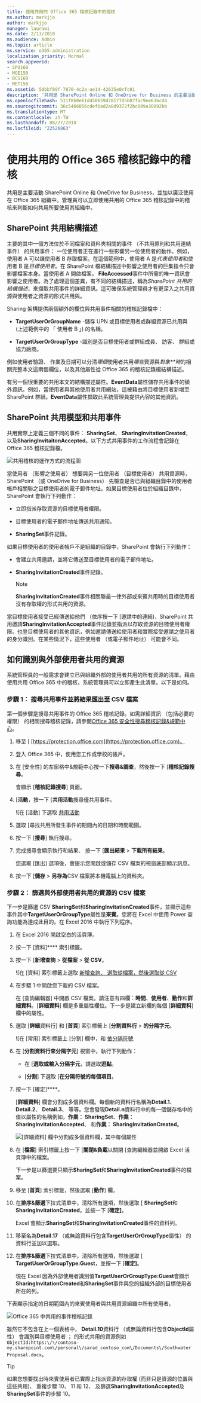 ```yaml
---
title: 使用共用的 Office 365 稽核記錄中的稽核
ms.author: markjjo
author: markjjo
manager: laurawi
ms.date: 2/13/2018
ms.audience: Admin
ms.topic: article
ms.service: o365-administration
localization_priority: Normal
search.appverid:
- SPO160
- MOE150
- BCS160
- MET150
ms.assetid: 50bbf89f-7870-4c2a-ae14-42635e0cfc01
description: '共用是 SharePoint Online 和 OneDrive for Business 的主要活動。管理員可以立即使用共用的 Office 365 稽核記錄中的稽核來判斷如何共用所要使用其組織中。 '
ms.openlocfilehash: 511f8b0e61d450659d78177d5b87fac9ee636cd4
ms.sourcegitcommit: 36c5466056cdef6ad2a8d9372f2bc009a30892bb
ms.translationtype: MT
ms.contentlocale: zh-TW
ms.lasthandoff: 08/27/2018
ms.locfileid: "22526863"
---
```

# <a name="use-sharing-auditing-in-the-office-365-audit-log"></a>使用共用的 Office 365 稽核記錄中的稽核

共用是主要活動 SharePoint Online 和 OneDrive for Business，並加以廣泛使用在 Office 365 組織中。管理員可以立即使用共用的 Office 365 稽核記錄中的稽核來判斷如何共用所要使用其組織中。 
  
## <a name="the-sharepoint-sharing-schema"></a>SharePoint 共用結構描述

主要的其中一個方法位於不同檔案和資料夾相關的事件 （不共用原則和共用連結事件） 的共用事件： 一位使用者正在進行一些影響另一位使用者的動作。例如，使用者 A 可以讓使用者 B 存取檔案。在這個範例中，使用者 A 是*代表使用者*和使用者 B 是*目標使用者*。在 SharePoint 檔結構描述中影響之使用者的巨集指令只會影響檔案本身。當使用者 A 開啟檔案， **FileAccessed**事件中所需的唯一資訊會影響之使用者。為了處理這個差異，有不同的結構描述，稱為*SharePoint 共用的結構描述*，來擷取共用事件的詳細資訊。這可確保系統管理員才有更深入之共用資源與使用者之資源的形式共用與。 
  
Sharing 架構提供兩個額外的欄位與共用事件相關的稽核記錄檔中： 
  
- **TargetUserOrGroupName** -儲存 UPN 或目標使用者或群組資源已共用與 (上述範例中的 「 使用者 B 」) 的名稱。 
    
- **TargetUserOrGroupType** -識別是否目標使用者或群組成員、 訪客、 群組或協力廠商。 
    
例如使用者驗證、 作業及日期可以分清*哪個*使用者共用*哪些*資源與*對象**時*的相關完整本文這兩個欄位，以及其他屬性從 Office 365 的稽核記錄檔結構描述。 
  
有另一個很重要的共用本文的結構描述屬性。**EventData**屬性儲存共用事件的額外資訊。例如，當使用者與其他使用者共用網站，這被藉由將目標使用者新增至 SharePoint 群組。**EventData**屬性擷取此系統管理員提供內容的其他資訊。 

## <a name="the-sharepoint-sharing-model-and-sharing-events"></a>SharePoint 共用模型和共用事件

共用實際上定義三個不同的事件： **SharingSet**、 **SharingInvitationCreated**，以及**SharingInvitaitonAccepted**。以下方式共用事件的工作流程會記錄在 Office 365 稽核記錄檔。 
  
![共用稽核的運作方式的流程圖](media/d83dd40f-919b-484f-bfd6-5dc8de31bff6.png)
  
當使用者 （影響之使用者） 想要與另一位使用者 （目標使用者） 共用資源時，SharePoint （或 OneDrive for Business） 先檢查是否已與組織目錄中的使用者帳戶相關聯之目標使用者的電子郵件地址。如果目標使用者位於組織目錄中，SharePoint 會執行下列動作：
  
-  立即指派存取資源的目標使用者權限。 
    
- 目標使用者的電子郵件地址傳送共用通知。
    
- **SharingSet**事件記錄。 
    
 如果目標使用者的使用者帳戶不是組織的目錄中，SharePoint 會執行下列動作： 
  
- 會建立共用邀請，並將它傳送至目標使用者的電子郵件地址。
    
- **SharingInvitationCreated**事件記錄。 
    
    > [!NOTE]
    > **SharingInvitationCreated**事件相關聯最一律外部或來賓共用時的目標使用者沒有存取權的形式共用的資源。 
  
當目標使用者接受已經傳送給他們 （依序按一下 [邀請中的連結)，SharePoint 共用邀請**SharingInvitationAccepted**事件記錄並指派以存取資源的目標使用者權限。也登目標使用者的其他資訊，例如邀請傳送給使用者和實際接受邀請之使用者的身分識別。在某些情況下，這些使用者 （或電子郵件地址） 可能會不同。 
  

  
## <a name="how-to-identify-resources-shared-with-external-users"></a>如何識別與外部使用者共用的資源

系統管理員的一般需求會建立已與組織外部的使用者共用的所有資源的清單。藉由使用共用 Office 365 中的稽核，系統管理員可以立即產生此清單。以下是如何。
  
### <a name="step-1-search-for-sharing-events-and-export-the-results-to-a-csv-file"></a>步驟 1： 搜尋共用事件並將結果匯出至 CSV 檔案

第一個步驟是搜尋共用事件的 Office 365 稽核記錄。如需詳細資訊 （包括必要的權限） 的相關搜尋稽核記錄，請參閱[Office 365 安全性搜尋稽核記錄&amp;規範中心](search-the-audit-log-in-security-and-compliance.md)。
  
1. 移至 [ [https://protection.office.com](https://protection.office.com)。
    
2. 登入 Office 365 中，使用您工作或學校的帳戶。
    
3. 在 [安全性] 的左窗格中&amp;規範中心按一下**搜尋&amp;調查**，然後按一下 [**稽核記錄搜尋**。
    
    會顯示 [**稽核記錄搜尋**] 頁面。 
    
4. [**活動**，按一下 [**共用活動**搜尋僅共用事件。 
    
    ![在 [活動] 下選取 [共用活動](media/46bb25b7-1eb2-4adf-903a-cc9ab58639f9.png)
  
5.  選取 [尋找共用所發生事件的期間內的日期和時間範圍。 
    
6. 按一下 [**搜尋**] 執行搜尋。 
    
7. 完成搜尋會顯示執行和結果、 按一下 [**匯出結果** \> **下載所有結果**。
    
    您選取 [匯出] 選項後，會提示您開啟或儲存 CSV 檔案的視窗底部顯示訊息。
    
8. 按一下 [**儲存** \> **另存為**CSV 檔案將本機電腦上的資料夾。 
    

  
### <a name="step-2-filter-the-csv-file-for-resources-shared-with-external-users"></a>步驟 2： 篩選與外部使用者共用的資源的 CSV 檔案

下一步是篩選 CSV **SharingSet**和**SharingInvitationCreated**事件，並顯示這些事件其中**TargetUserOrGroupType**屬性是**來賓**。您將在 Excel 中使用 Power 查詢功能為達成此目的。在 Excel 2016 中執行下列程序。 
  
1. 在 Excel 2016 開啟空白的活頁簿。
    
2. 按一下 [資料]**** 索引標籤。 
    
3. 按一下 [**新增查詢** \> **從檔案** \> **從 CSV**。
    
    ![在 [資料] 索引標籤上選取 [新增查詢、 選取從檔案，然後選取從 CSV](media/5170ab34-b449-40ea-bd3f-f1432c1c5973.png)
  
4. 在步驟 1 中開啟您下載的 CSV 檔案。
    
    在 [查詢編輯器] 中開啟 CSV 檔案。請注意有四欄：**時間**、**使用者**、**動作**和**詳細資料**。[**詳細資料**] 欄是多重屬性欄位。下一步是建立新欄的每個 [**詳細資料**] 欄中的屬性。 
    
5. 選取 [**詳細**資料行] 和 [**首頁**] 索引標籤上 [**分割資料行** \> **的分隔字元**。
    
    ![在 [常用] 索引標籤上 [分割] 欄中，和 [依分隔符號](media/aeb503e8-565b-42ea-91e2-9f127a74c00c.png)
  
6. 在 [**分割資料行來分隔字元**] 視窗中，執行下列動作： 
    
      - 在 [**選取或輸入分隔字元**，請選取**逗點**。
    
      - [**分割**] 下選取 [**在分隔符號的每個項目**。
    
7. 按一下 [確定]****。
    
    [**詳細資料**] 欄會分割成多個資料欄。每個新的資料行名稱為**Detail.1**、 **Detail.2**、 **Detail.3**、 等等。您會發現**Detail.n**資料行中的每一個儲存格中的值以屬性的名稱例如，**作業： SharingSet**、**作業： SharingInvitationAccepted**、 和**作業： SharingInvitationCreated**。
    
    ![[詳細資料] 欄中分割成多個資料欄，其中每個屬性](media/4b104ead-0313-4bd4-b2a9-f143ccb378ac.png)
  
8. 在 [**檔案**] 索引標籤上按一下 [**關閉&amp;負載**以關閉 [查詢編輯器並開啟 Excel 活頁簿中的檔案。 
    
    下一步是以篩選要只顯示**SharingSet**和**SharingInvitationCreated**事件的檔案。 
    
9. 移至 [**首頁**] 索引標籤，然後選取 [**動作**] 欄。 
    
10. 在**排序&amp;篩選**下拉式清單中，清除所有選項，然後選取 [ **SharingSet**和**SharingInvitationCreated**，並按一下 [**確定]**。
    
    Excel 會顯示**SharingSet**和**SharingInvitationCreated**事件的資料列。 
    
11. 移至名為**Detail.17** （或無論資料行包含**TargetUserOrGroupType**屬性） 的資料行並加以選取。 
    
12. 在**排序&amp;篩選**下拉式清單中，清除所有選項，然後選取 [ **TargetUserOrGroupType:Guest**，並按一下 [**確定]**。
    
    現在 Excel 因為外部使用者識別值**TargetUserOrGroupType:Guest**會顯示**SharingInvitationCreated**和**SharingSet**事件與您的組織外部的目標使用者所在的列。 
    
下表顯示指定的日期範圍內的來賓使用者與共用資源組織中所有使用者。
  
![Office 365 中共用的事件稽核記錄](media/0e0ecbe3-c794-4ca6-a2ca-63478fb3bb34.png)
  
雖然它不包含在上一個表格中， **Detail.10**資料行 （或無論資料行包含**ObjectId**屬性） 會識別與目標使用者 ； 的形式共用的資源例如`ObjectId:https:\/\/contoso-my.sharepoint.com\/personal\/sarad_contoso_com\/Documents\/Southwater Proposal.docx`。
  
> [!TIP]
> 如果您想要找出時來賓使用者已實際上指派資源的存取權 (而非只是資源的位置與這些共用)、 重複步驟 10、 11 和 12、 及篩選**SharingInvitationAccepted**及**SharingSet**事件的步驟 10。 

